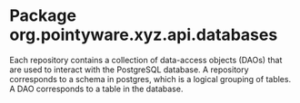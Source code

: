 # Package org.pointyware.xyz.api.databases
Each repository contains a collection of data-access objects (DAOs) that are
used to interact with the PostgreSQL database.
A repository corresponds to a schema in postgres, which is a logical 
grouping of tables.
A DAO corresponds to a table in the database.
